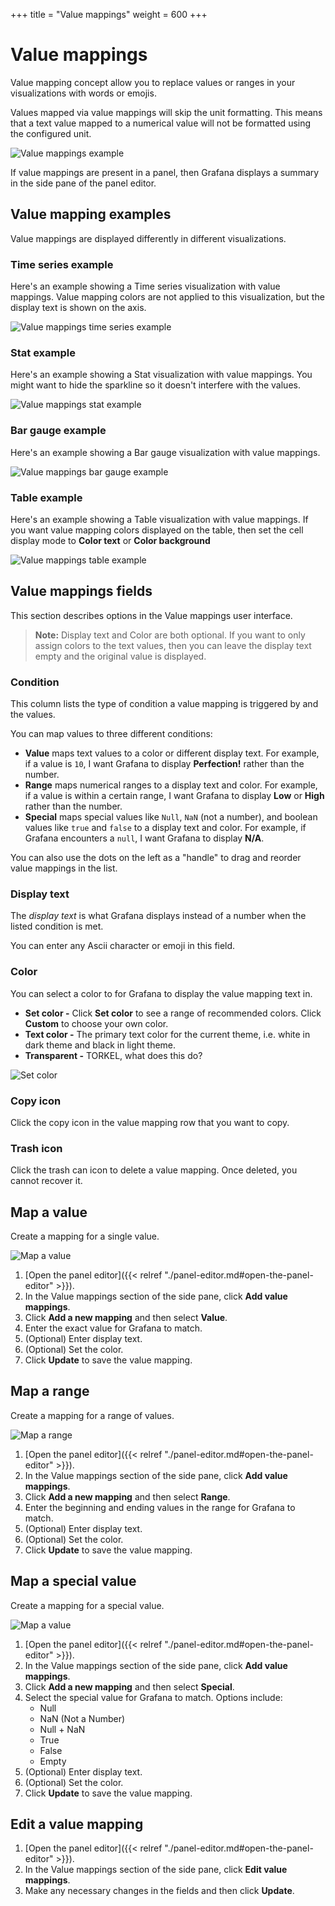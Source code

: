 +++
title = "Value mappings"
weight = 600
+++

# Value mappings

Value mapping concept allow you to replace values or ranges in your visualizations with words or emojis.

Values mapped via value mappings will skip the unit formatting. This means that a text value mapped to a numerical value will not be formatted using the configured unit.

![Value mappings example](/static/img/docs/value-mappings/value-mappings-example-8-0.png)

If value mappings are present in a panel, then Grafana displays a summary in the side pane of the panel editor.

## Value mapping examples

Value mappings are displayed differently in different visualizations.

### Time series example

Here's an example showing a Time series visualization with value mappings. Value mapping colors are not applied to this visualization, but the display text is shown on the axis.

![Value mappings time series example](/static/img/docs/value-mappings/value-mappings-summary-example-8-0.png)

### Stat example

Here's an example showing a Stat visualization with value mappings. You might want to hide the sparkline so it doesn't interfere with the values.

![Value mappings stat example](/static/img/docs/value-mappings/value-mappings-stat-example-8-0.png)

### Bar gauge example

Here's an example showing a Bar gauge visualization with value mappings.

![Value mappings bar gauge example](/static/img/docs/value-mappings/value-mappings-bar-gauge-example-8-0.png)

### Table example

Here's an example showing a Table visualization with value mappings. If you want value mapping colors displayed on the table, then set the cell display mode to **Color text** or **Color background**

![Value mappings table example](/static/img/docs/value-mappings/value-mappings-table-example-8-0.png)

## Value mappings fields

This section describes options in the Value mappings user interface.

> **Note:** Display text and Color are both optional. If you want to only assign colors to the text values, then you can leave the display text empty and the original value is displayed.

### Condition

This column lists the type of condition a value mapping is triggered by and the values.

You can map values to three different conditions:

- **Value** maps text values to a color or different display text. For example, if a value is `10`, I want Grafana to display **Perfection!** rather than the number.
- **Range** maps numerical ranges to a display text and color. For example, if a value is within a certain range, I want Grafana to display **Low** or **High** rather than the number.
- **Special** maps special values like `Null`, `NaN` (not a number), and boolean values like `true` and `false` to a display text and color. For example, if Grafana encounters a `null`, I want Grafana to display **N/A**.

You can also use the dots on the left as a "handle" to drag and reorder value mappings in the list.

### Display text

The _display text_ is what Grafana displays instead of a number when the listed condition is met.

You can enter any Ascii character or emoji in this field.

### Color

You can select a color to for Grafana to display the value mapping text in.

- **Set color -** Click **Set color** to see a range of recommended colors. Click **Custom** to choose your own color.
- **Text color -** The primary text color for the current theme, i.e. white in dark theme and black in light theme. 
- **Transparent -** TORKEL, what does this do?

![Set color](/static/img/docs/value-mappings/set-color-8-0.png)

### Copy icon

Click the copy icon in the value mapping row that you want to copy.

### Trash icon

Click the trash can icon to delete a value mapping. Once deleted, you cannot recover it.

## Map a value

Create a mapping for a single value.

![Map a value](/static/img/docs/value-mappings/map-value-8-0.png)

1. [Open the panel editor]({{< relref "./panel-editor.md#open-the-panel-editor" >}}).
1. In the Value mappings section of the side pane, click **Add value mappings**.
1. Click **Add a new mapping** and then select **Value**.
1. Enter the exact value for Grafana to match.
1. (Optional) Enter display text.
1. (Optional) Set the color.
1. Click **Update** to save the value mapping.

## Map a range

Create a mapping for a range of values.

![Map a range](/static/img/docs/value-mappings/map-range-8-0.png)

1. [Open the panel editor]({{< relref "./panel-editor.md#open-the-panel-editor" >}}).
1. In the Value mappings section of the side pane, click **Add value mappings**.
1. Click **Add a new mapping** and then select **Range**.
1. Enter the beginning and ending values in the range for Grafana to match.
1. (Optional) Enter display text.
1. (Optional) Set the color.
1. Click **Update** to save the value mapping.

## Map a special value

Create a mapping for a special value.

![Map a value](/static/img/docs/value-mappings/map-special-value-8-0.png)

1. [Open the panel editor]({{< relref "./panel-editor.md#open-the-panel-editor" >}}).
1. In the Value mappings section of the side pane, click **Add value mappings**.
1. Click **Add a new mapping** and then select **Special**.
1. Select the special value for Grafana to match. Options include:
   - Null
   - NaN (Not a Number)
   - Null + NaN
   - True
   - False
   - Empty
1. (Optional) Enter display text.
1. (Optional) Set the color.
1. Click **Update** to save the value mapping.

## Edit a value mapping

1. [Open the panel editor]({{< relref "./panel-editor.md#open-the-panel-editor" >}}).
1. In the Value mappings section of the side pane, click **Edit value mappings**.
1. Make any necessary changes in the fields and then click **Update**.
